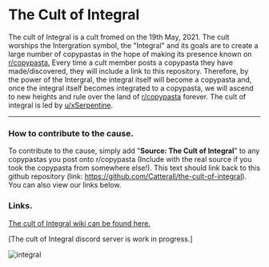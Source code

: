 # The Cult of Integral
The cult of Integral is a cult fromed on the 19th May, 2021. The cult worships the Intergration symbol, the "Integral" and its goals are to create a large number of copypastas in the hope of making its presence known on [r/copypasta.](https://www.reddit.com/r/copypasta/) Every time a cult member posts a copypasta they have made/discovered, they will include a link to this repository. Therefore, by the power of the Intergral, the integral itself will become a copypasta and, once the integral itself becomes integrated to a copypasta, we will ascend to new heights and rule over the land of [r/copypasta](https://www.reddit.com/r/copypasta/) forever. The cult of integral is led by [u/xSerpentine](https://www.reddit.com/user/xSerpentine).

---

### How to contribute to the cause.
To contribute to the cause, simply add "**Source: The Cult of Integral**" to any copypastas you post onto r/copypasta (Include with the real source if you took the copypasta from somewhere else!). This text should link back to this github repository (link: https://github.com/Catterall/the-cult-of-integral). You can also view our links below.

### Links.
[The cult of Integral wiki can be found here.](https://cult-of-integral.fandom.com/f)

[The cult of Integral discord server is work in progress.]

![integral](https://user-images.githubusercontent.com/66549839/118875488-0623dd00-b8e4-11eb-89c4-e09b0ad1ff7f.png)
